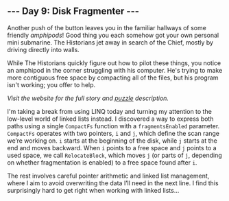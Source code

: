 ## --- Day 9: Disk Fragmenter ---
Another push of the button leaves you in the familiar hallways of some friendly _amphipods_! Good thing you each somehow got your own personal mini submarine. The Historians jet away in search of the Chief, mostly by driving directly into walls.

While The Historians quickly figure out how to pilot these things, you notice an amphipod in the corner struggling with his computer. He's trying to make more contiguous free space by compacting all of the files, but his program isn't working; you offer to help.

_Visit the website for the full story and [puzzle](https://adventofcode.com/2024/day/9) description._

I'm taking a break from using LINQ today and turning my attention to the low-level world of linked lists instead. I discovered a way to express both paths using a single `CompactFs` function with a `fragmentsEnabled` parameter. `CompactFs` operates with two pointers, `i` and `j`, which define the scan range we’re working on. `i` starts at the beginning of the disk, while `j` starts at the end and moves backward. When `i` points to a free space and `j` points to a used space, we call `RelocateBlock`, which moves `j` (or parts of `j`, depending on whether fragmentation is enabled) to a free space found after `i`.

The rest involves careful pointer arithmetic and linked list management, where I aim to avoid overwriting the data I’ll need in the next line. I find this surprisingly hard to get right when working with linked lists...
